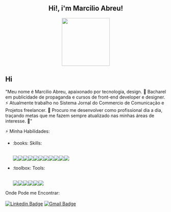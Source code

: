 <h2 align="center">Hi!, i'm Marcilio Abreu!</h2>

<div align="center">
  <a href="https://github.com/MarcilioAbreuJC">
    <img height="150em" src="https://github-readme-stats.vercel.app/api?username=MarcilioAbreuJC&show_icons=true&theme=midnight-purple&include_all_commits=true&count_private=true"/>
  </a>
</div>   
  
## Hi

"Meu nome é Marcilio Abreu, apaixonado por tecnologia, design. :blue_heart: Bacharel em publicidade de propaganda e cursos de front-end developer e designer.  :zap: Atualmente trabalho no Sistema Jornal do Commercio de Comunicação e Projetos freelancer. :handshake: Procuro me desenvolver como profissional dia a dia, traçando metas que me fazem sempre atualizado nas minhas áreas de interesse. :dart:"

:zap: Minha Habilidades:

<ul>
  
  <li>:books: Skills:</li>
  <br/>
  <p align="left">
  <img src="https://img.shields.io/badge/HTML5-E34F26?style=for-the-badge&logo=html5&logoColor=white"><img src="https://img.shields.io/badge/CSS3-1572B6?style=for-the-badge&logo=css3&logoColor=white"><img src="https://img.shields.io/badge/JavaScript-F7DF1E?style=for-the-badge&logo=javascript&logoColor=black"><img src="https://img.shields.io/badge/TypeScript-007ACC?style=for-the-badge&logo=typescript&logoColor=white"><img src="https://img.shields.io/badge/React-20232A?style=for-the-badge&logo=react&logoColor=61DAFB"><img src="https://img.shields.io/badge/Bootstrap-563D7C?style=for-the-badge&logo=bootstrap&logoColor=white"><img src="https://img.shields.io/badge/sass-bf4080?style=for-the-badge&logo=sass&logoColor=white"><img src="https://img.shields.io/badge/gulp-cf4647?style=for-the-badge&logo=gulp&logoColor=white"><img src="https://img.shields.io/badge/php-4F5B93?style=for-the-badge&logo=php&logoColor=white"><img src="https://img.shields.io/badge/Wordpress-0073aa?style=for-the-badge&logo=wordpress&logoColor=white"><img src="https://img.shields.io/badge/jQuery-0769AD?style=for-the-badge&logo=jquery&logoColor=white">
  </p>
  
  <li>:toolbox: Tools:</li>
  <br/>
  <p align="left">
  <img src="https://img.shields.io/badge/Git-F05032?style=for-the-badge&logo=git&logoColor=white"><img src="https://img.shields.io/badge/Docker-2CA5E0?style=for-the-badge&logo=docker&logoColor=white"><img src="https://img.shields.io/badge/npm-CB3837?style=for-the-badge&logo=npm&logoColor=white"><img src="https://img.shields.io/badge/Figma-black?style=for-the-badge&logo=figma&logoColor=white"><img src="https://img.shields.io/badge/Adobe%20Creative%20Cloud-DA1F26?style=for-the-badge&logo=Adobe%20Creative%20Cloud&logoColor=white"><img src="https://img.shields.io/badge/Visual_Studio_Code-0078D4?style=for-the-badge&logo=visual%20studio%20code&logoColor=white">
  </p>
</ul>

 Onde Pode me Encontrar:<br><br>
  [![Linkedin Badge](https://img.shields.io/badge/LinkedIn-0077B5?style=for-the-badge&logo=linkedin&logoColor=white&link=https://www.linkedin.com/in/marcilio-abreu-bba21a66/)](https://www.linkedin.com/in/marcilio-abreu-bba21a66/)
  [![Gmail Badge](https://img.shields.io/badge/Gmail-D14836?style=for-the-badge&logo=gmail&logoColor=white&link=marcilioabreu@gmail.com)](mailto:marcilioabreu@gmail.com)
